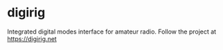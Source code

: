 # digirig
Integrated digital modes interface for amateur radio.
Follow the project at https://digirig.net
